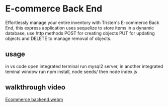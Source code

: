 # E-commerce Back End
Effortlessly manage your entire inventory with Tristen's E-commerce Back End, this express application uses sequelize to store items in a dynamic database, use http methods POST for creating objects PUT for updating objects and DELETE to manage removal of objects.

## usage
in vs code open integrated terminal run mysql2 server, in another integrated teminal window run npm install, node seeds/ then node index.js

## walkthrough video
[Ecommerce backend.webm](https://github.com/Tristenh/Ecommerce-Back-End/assets/121472192/486f8bb3-c68e-425f-aef2-7f47e5327c58)
